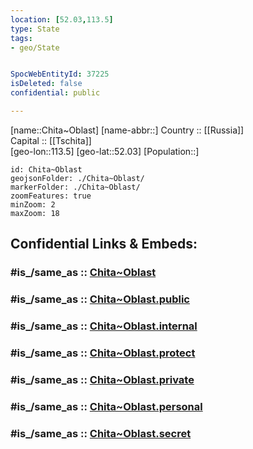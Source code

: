 ```yaml
---
location: [52.03,113.5] 
type: State
tags:
- geo/State


SpocWebEntityId: 37225
isDeleted: false
confidential: public

---
```

[name::Chita~Oblast] 
[name-abbr::] 
Country :: [[Russia]]  
Capital :: [[Tschita]]  
[geo-lon::113.5] 
[geo-lat::52.03] 
[Population::] 



```leaflet
id: Chita~Oblast
geojsonFolder: ./Chita~Oblast/
markerFolder: ./Chita~Oblast/
zoomFeatures: true 
minZoom: 2 
maxZoom: 18
```


## Confidential Links & Embeds: 

### #is_/same_as :: [Chita~Oblast](/_Standards/Earth/Continent/Asia/Asia~North/Asia~NorthEast/Chita~Oblast.md) 

### #is_/same_as :: [Chita~Oblast.public](/_public/Earth/Continent/Asia/Asia~North/Asia~NorthEast/Chita~Oblast.public.md) 

### #is_/same_as :: [Chita~Oblast.internal](/_internal/Earth/Continent/Asia/Asia~North/Asia~NorthEast/Chita~Oblast.internal.md) 

### #is_/same_as :: [Chita~Oblast.protect](/_protect/Earth/Continent/Asia/Asia~North/Asia~NorthEast/Chita~Oblast.protect.md) 

### #is_/same_as :: [Chita~Oblast.private](/_private/Earth/Continent/Asia/Asia~North/Asia~NorthEast/Chita~Oblast.private.md) 

### #is_/same_as :: [Chita~Oblast.personal](/_personal/Earth/Continent/Asia/Asia~North/Asia~NorthEast/Chita~Oblast.personal.md) 

### #is_/same_as :: [Chita~Oblast.secret](/_secret/Earth/Continent/Asia/Asia~North/Asia~NorthEast/Chita~Oblast.secret.md)

